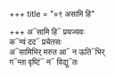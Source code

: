+++
title = "०९ असामि हि"

+++
अ᳓सामि हि᳓ प्रयज्यवः  
क᳓ण्वं दद᳓ प्रचेतसः  
अ᳓सामिभिर् मरुत आ᳓ न ऊति᳓भिर्  
ग᳓न्ता वृष्टिं᳓ न᳓ विद्यु᳓तः